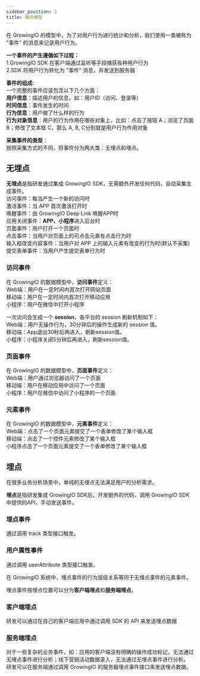```yaml
---
sidebar_position: 2
title: 事件模型
---
```

在 GrowingIO 的模型中，为了对用户行为进行统计和分析，我们使用一类被称为 "事件" 的消息来记录用户行为。

**一个事件的产生遵循如下过程：** <br/>
1.GrowingIO SDK 在客户端通过监听等手段捕获各种用户行为<br/>
2.SDK 将用户行为转化为 "事件" 消息，并发送到服务器

**事件的组成:**<br/>
一个完整的事件应该包含以下几个方面：<br/>
**用户信息**：描述用户的信息，如：用户ID（访问、登录等）<br/>
**时间信息**：事件发生的时间<br/>
**行为信息**：用户做了什么样的行为<br/>
**行为对象信息**：用户的行为作用在哪些对象上，比如：点击了按钮 A；浏览了页面 B；修改了文本框 C，那么 A, B, C分别就是用户行为作用对象<br/>


**采集事件的类型**：<br/>
按照采集方式的不同，将事件分为两大类：无埋点和埋点。

## 无埋点
**无埋点**是指研发通过集成 GrowingIO SDK，无需额外开发任何代码，自动采集生成事件。<br/>
访问事件：每当产生一个新的访问时<br/>
激活事件：当 APP 首次激活打开时<br/>
唤醒事件：由 GrowingIO Deep Link 唤醒APP时<br/>
应用关闭事件：**APP、小程序**进入后台时<br/>
页面事件：用户打开一个页面时<br/>
点击事件：当用户对页面上的可点击元素有点击行为时<br/>
输入框改变内容事件：当用户对 APP 上的输入元素有改变的行为时(默认不采集)<br/>
提交表单事件：当用户产生提交表单行为时<br/>

### 访问事件
在 GrowingIO 的数据模型中，**访问事件**定义：<br/>
Web端：用户在一定时间内首次打开网站页面<br/>
移动端：用户在一定时间内首次打开移动应用<br/>
小程序：用户在微信中打开小程序<br/>

一次访问会生成一个 **session**，各平台的 session 刷新机制如下：<br/>
Web端：用户无操作行为，30分钟后的操作生成新的 session 值。<br/>
移动端：App退出30秒后再进入，刷新session值。<br/>
小程序：小程序关闭5分钟后再进入，刷新session值。<br/>

### 页面事件
在 GrowingIO 的数据模型中，**页面事件**定义：<br/>
Web端：用户通过浏览器访问了一个页面<br/>
移动端：用户在移动应用中访问了一个页面<br/>
小程序：用户在微信中访问了小程序的一个页面

### 元素事件
在 GrowingIO 的数据模型中，**元素事件**定义：<br/>
Web端：点击了一个页面元素提交了一个表单修改了某个输入框<br/>
移动端：点击了一个控件元素修改了某个输入框<br/>
小程序点击了一个页面元素提交了一个表单修改了某个输入框

## 埋点
在很多业务分析场景中，单纯的无埋点无法满足用户的分析需求。

**埋点**是指研发集成 GrowingIO SDK后，开发额外的代码，调用 GrowingIO SDK 中提供的API，手动发送事件。
### 埋点事件
通过调用 track 类型接口触发。

### 用户属性事件
通过调用 userAttribute 类型接口触发。

在 GrowingIO 系统中，埋点事件的行为层级关系等同于无埋点事件的元素事件。

埋点事件按埋点位置可以分为**客户端埋点**和**服务端埋点**。
### 客户端埋点
研发可以通过在自己的客户端应用中通过调用 SDK 的 API 来发送埋点数据
### 服务端埋点
对于一些复杂的业务事件，如：应用的客户端没有明确的操作成功标记，无法通过无埋点事件进行分析；线下营销活动数据录入，无法通过无埋点事件进行分析。
研发可以在服务端通过调用 GrowingIO 的服务器埋点事件接口来发送埋点数据。
